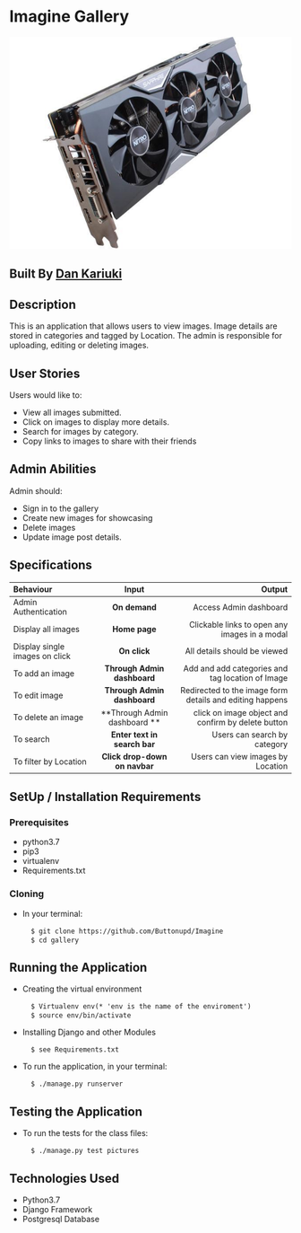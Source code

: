 # Imagine Gallery

![gallery](/static/img/md.jpg)

## Built By [Dan Kariuki](https://github.com/Buttonupd/)

## Description
This is an application that allows users to view images. Image details are stored in categories and tagged by Location. The admin is responsible for uploading, editing or deleting images.

## User Stories

Users would like to:
* View all images submitted.
* Click on images to display more details.
* Search for images by category.
* Copy links to images to share with their friends

## Admin Abilities

Admin should:
* Sign in to the gallery
* Create new images for showcasing
* Delete images
* Update image post details.


## Specifications
| Behaviour | Input | Output |
| :---------------- | :---------------: | ------------------: |
| Admin Authentication | **On demand** | Access Admin dashboard |
| Display all images | **Home page** | Clickable links to open any images in a modal |
| Display single images on click | **On  click** | All details should be viewed|
| To add an image  | **Through Admin dashboard** | Add and add categories and tag location of Image|
| To edit image  | **Through Admin dashboard** | Redirected to the  image form details and editing happens|
| To delete an image  | **Through Admin dashboard ** | click on image object and confirm by delete button|
| To search  | **Enter text in search bar** | Users can search by category|
| To filter by Location  | **Click drop-down on navbar** | Users can view images by Location|


## SetUp / Installation Requirements
### Prerequisites
* python3.7
* pip3
* virtualenv
* Requirements.txt

### Cloning
* In your terminal:

        $ git clone https://github.com/Buttonupd/Imagine
        $ cd gallery

## Running the Application
* Creating the virtual environment

        $ Virtualenv env(* 'env is the name of the enviroment')
        $ source env/bin/activate
        

* Installing Django and other Modules

        $ see Requirements.txt

* To run the application, in your terminal:

        $ ./manage.py runserver

## Testing the Application
* To run the tests for the class files:

        $ ./manage.py test pictures

## Technologies Used
* Python3.7
* Django Framework
* Postgresql Database




